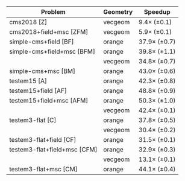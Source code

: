 | Problem                      | Geometry |      Speedup |
| ---------------------------- | -------- | ------------ |
| cms2018 [Z]                  | vecgeom  |  9.4× (±0.1) |
| cms2018+field+msc [ZFM]      | vecgeom  |  5.9× (±0.1) |
| simple-cms+field [BF]        | orange   | 37.9× (±0.7) |
| simple-cms+field+msc [BFM]   | orange   | 39.8× (±1.1) |
|                              | vecgeom  | 34.8× (±0.7) |
| simple-cms+msc [BM]          | orange   | 43.0× (±0.6) |
| testem15 [A]                 | orange   | 42.3× (±0.8) |
| testem15+field [AF]          | orange   | 48.8× (±0.9) |
| testem15+field+msc [AFM]     | orange   | 50.3× (±1.0) |
|                              | vecgeom  | 42.4× (±0.1) |
| testem3-flat [C]             | orange   | 37.8× (±0.5) |
|                              | vecgeom  | 30.4× (±0.2) |
| testem3-flat+field [CF]      | orange   | 31.5× (±0.1) |
| testem3-flat+field+msc [CFM] | orange   | 32.9× (±0.3) |
|                              | vecgeom  | 13.1× (±0.1) |
| testem3-flat+msc [CM]        | orange   | 44.1× (±0.4) |
